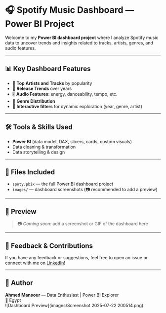 # 🎧 Spotify Music Dashboard — Power BI Project

Welcome to my **Power BI dashboard project** where I analyze Spotify music data to uncover trends and insights related to tracks, artists, genres, and audio features.

---

## 📊 Key Dashboard Features

- 🎵 **Top Artists and Tracks** by popularity  
- 📅 **Release Trends** over years  
- 🎚️ **Audio Features**: energy, danceability, tempo, etc.  
- 🎼 **Genre Distribution**  
- 🔎 **Interactive filters** for dynamic exploration (year, genre, artist)

---

## 🛠 Tools & Skills Used

- **Power BI** (data model, DAX, slicers, cards, custom visuals)  
- Data cleaning & transformation  
- Data storytelling & design

---

## 📁 Files Included

- `spoty.pbix` — the full Power BI dashboard project  
- `images/` — dashboard screenshots (📷 recommended to add a preview)  

---

## 🔗 Preview

> 📷 *Coming soon:* add a screenshot or GIF of the dashboard here

---

## 💬 Feedback & Contributions

If you have any feedback or suggestions, feel free to open an issue or connect with me on [LinkedIn](https://www.linkedin.com/in/ahmed-elmorkake/)!

---

## 📌 Author

**Ahmed Mansour** — Data Enthusiast | Power BI Explorer  
📍 Egypt  
![Dashboard Preview](images/Screenshot 2025-07-22 200514.png)
